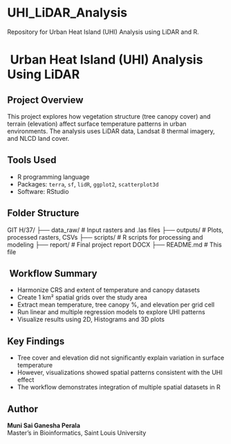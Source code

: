 # UHI_LiDAR_Analysis
Repository for Urban Heat Island (UHI) Analysis using LiDAR and R.

# ️ Urban Heat Island (UHI) Analysis Using LiDAR

##  Project Overview
This project explores how vegetation structure (tree canopy cover) and terrain (elevation) affect surface temperature patterns in urban environments. The analysis uses LiDAR data, Landsat 8 thermal imagery, and NLCD land cover.

## Tools Used
- R programming language
- Packages: `terra`, `sf`, `lidR`, `ggplot2`, `scatterplot3d`
- Software: RStudio

##  Folder Structure
GIT H/37/ 
├── data_raw/       # Input rasters and .las files
├── outputs/        # Plots, processed rasters, CSVs
├── scripts/        # R scripts for processing and modeling
├── report/         # Final project report DOCX
├── README.md       # This file

## ️ Workflow Summary
- Harmonize CRS and extent of temperature and canopy datasets
- Create 1 km² spatial grids over the study area
- Extract mean temperature, tree canopy %, and elevation per grid cell
- Run linear and multiple regression models to explore UHI patterns
- Visualize results using 2D, Histograms and 3D plots

##  Key Findings
- Tree cover and elevation did not significantly explain variation in surface temperature
- However, visualizations showed spatial patterns consistent with the UHI effect
- The workflow demonstrates integration of multiple spatial datasets in R

## Author
**Muni Sai Ganesha Perala**  
Master’s in Bioinformatics, Saint Louis University
